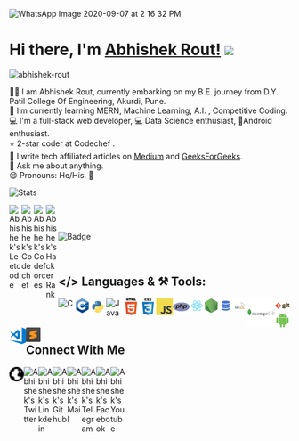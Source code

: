 
![WhatsApp Image 2020-09-07 at 2 16 32 PM](https://user-images.githubusercontent.com/64718836/92372981-5161db00-f11b-11ea-8092-1b4ef99678d3.jpeg)


# Hi there, I'm [Abhishek Rout!](http://abhishek-rout.github.io/) <img src="https://raw.githubusercontent.com/MartinHeinz/MartinHeinz/master/wave.gif" width="30px">

<p align="left"> <img src="https://komarev.com/ghpvc/?username=abhishek-rout&label=Views&color=blue&style=plastic" alt="abhishek-rout" /> </p>

👨‍🎓 I am Abhishek Rout, currently embarking on my B.E. journey from D.Y. Patil College Of Engineering, Akurdi, Pune. <br/>
🌱 I’m currently learning MERN, Machine Learning, A.I. , Competitive Coding.<br />
💻 I'm a full-stack web developer, 💻 Data Science enthusiast, 📱Android enthusiast.<br/>
⭐️ 2-star coder at Codechef .  <br/>
📝 I write tech affiliated articles on <a href="https://medium.com/@abhishek.r.9690">Medium</a> and <a href="https://auth.geeksforgeeks.org/user/antminer/profile">GeeksForGeeks</a>. <br/>
💬 Ask me about anything.<br/>
😄 Pronouns: He/His.
🙌 <br />

![Stats](https://github-readme-stats.vercel.app/api?username=abhishek-rout&&show_icons=true&title_color=ffffff&icon_color=bb2acf&text_color=daf7dc&bg_color=191919)



<a href="https://leetcode.com/abhishek_rout/">
  <img align="left" alt="Abhishek's Leetcode" width="22px" src="https://cdn.jsdelivr.net/npm/simple-icons@v3/icons/leetcode.svg" />
</a>
<a href="https://www.codechef.com/users/abhishek_rout">
  <img align="left" alt="Abhishek's Codechef" width="22px" src="https://cdn.jsdelivr.net/npm/simple-icons@v3/icons/codechef.svg" />
</a>
<a href="https://codeforces.com/profile/abhishek_rout">
  <img align="left" alt="Abhishek's Codeforces" width="22px" src="https://cdn.jsdelivr.net/npm/simple-icons@v3/icons/codeforces.svg" />
</a>
<a href="https://hackerrank.com/profile/abhishek_r_9690">
  <img align="left" alt="Abhishek's HackerRank" width="22px" src="https://cdn.jsdelivr.net/npm/simple-icons@v3/icons/hackerrank.svg" />
</a>

<br />
<br />

![Badge](https://cp-logo.vercel.app/codechef/abhishek_rout)

<br/>

## </> Languages & ⚒ Tools:

<img align="left" alt="C" width="30px" src="https://img.icons8.com/color/60/000000/c-programming.png/" />

<img align="left" alt="Cpp" width="26px" src="https://raw.githubusercontent.com/github/explore/80688e429a7d4ef2fca1e82350fe8e3517d3494d/topics/cpp/cpp.png" />

<img align="left" alt="Python" width="30px" src="https://raw.githubusercontent.com/github/explore/78df643247d429f6cc873026c0622819ad797942/topics/python/python.png" />

<img align="left" alt="Java" width="30px" src="https://img.icons8.com/color/60/000000/java-coffee-cup-logo.png" />

<img align="left" alt="HTML5" width="30px" src="https://raw.githubusercontent.com/github/explore/80688e429a7d4ef2fca1e82350fe8e3517d3494d/topics/html/html.png" />

<img align="left" alt="CSS3" width="30px" src="https://raw.githubusercontent.com/github/explore/80688e429a7d4ef2fca1e82350fe8e3517d3494d/topics/css/css.png" />

<img align="left" alt="JavaScript" width="30px" src="https://raw.githubusercontent.com/github/explore/80688e429a7d4ef2fca1e82350fe8e3517d3494d/topics/javascript/javascript.png" />

<img align="left" alt="PHP" width="30px" src="https://raw.githubusercontent.com/github/explore/80688e429a7d4ef2fca1e82350fe8e3517d3494d/topics/php/php.png" />

<img align="left" alt="React" width="26px" src="https://raw.githubusercontent.com/github/explore/80688e429a7d4ef2fca1e82350fe8e3517d3494d/topics/react/react.png" />

<img align="left" alt="Node.js" width="26px" src="https://raw.githubusercontent.com/github/explore/80688e429a7d4ef2fca1e82350fe8e3517d3494d/topics/nodejs/nodejs.png" />

<img align="left" alt="SQL" width="26px" src="https://raw.githubusercontent.com/github/explore/80688e429a7d4ef2fca1e82350fe8e3517d3494d/topics/sql/sql.png" />

<img align="left" alt="MySQL" width="26px" src="https://raw.githubusercontent.com/github/explore/80688e429a7d4ef2fca1e82350fe8e3517d3494d/topics/mysql/mysql.png" />

<img align="left" alt="MongoDB" width="50px" src="https://raw.githubusercontent.com/github/explore/80688e429a7d4ef2fca1e82350fe8e3517d3494d/topics/mongodb/mongodb.png" />

<img align="left" alt="Git" width="26px" src="https://raw.githubusercontent.com/github/explore/80688e429a7d4ef2fca1e82350fe8e3517d3494d/topics/git/git.png" />

<img align="left" alt="Android" width="26px" src="https://raw.githubusercontent.com/github/explore/80688e429a7d4ef2fca1e82350fe8e3517d3494d/topics/android/android.png" />

<img align="left" alt="Visual Studio Code" width="30px" src="https://raw.githubusercontent.com/github/explore/80688e429a7d4ef2fca1e82350fe8e3517d3494d/topics/visual-studio-code/visual-studio-code.png" />

<img align="left" alt="Sublime" width="26px" src="https://raw.githubusercontent.com/github/explore/80688e429a7d4ef2fca1e82350fe8e3517d3494d/topics/sublime-text/sublime-text.png" />

<br />
<br />
<br />

## Connect With Me

<a href="http://abhishek-rout.github.io/">
  <img align="left" alt="Abhishek's Portfolio" width="26px" src="https://raw.githubusercontent.com/iconic/open-iconic/master/svg/globe.svg" />
</a>
<a href="https://twitter.com/Abhishe27634796">
  <img align="left" alt="Abhishek's Twitter" width="26px" src="https://cdn.jsdelivr.net/npm/simple-icons@v3/icons/twitter.svg" />
</a>
<a href="https://linkedin.com/in/abhishek-rout-032330192/">
  <img align="left" alt="Abhishek's Linkdein" width="26px" src="https://cdn.jsdelivr.net/npm/simple-icons@v3/icons/linkedin.svg" />
</a>
<a href="https://github.com/Abhishek-Rout">
  <img align="left" alt="Abhishek's Github" width="26px" src="https://cdn.jsdelivr.net/npm/simple-icons@v3/icons/github.svg" />
</a>
<a href="https://www.abhishek.r.9690@gmail.com">
  <img align="left" alt="Abhishek's Mail" width="26px" src="https://cdn.jsdelivr.net/npm/simple-icons@v3/icons/gmail.svg" />
</a>
<a href="https://t.me/Abhishek_Rout">
  <img align="left" alt="Abhishek's Telegram" width="26px" src="https://cdn.jsdelivr.net/npm/simple-icons@v3/icons/telegram.svg" />
</a>
<a href="https://www.facebook.com/abhishek.rout.1829/">
  <img align="left" alt="Abhishek's Facebook" width="26px" src="https://cdn.jsdelivr.net/npm/simple-icons@v3/icons/facebook.svg" />
</a>
<a href="https://www.youtube.com/channel/UC6VvQ29rdFfriaOAdRKpICA">
  <img align="left" alt="Abhishek's Youtube" width="26px" src="https://cdn.jsdelivr.net/npm/simple-icons@v3/icons/youtube.svg" />
</a>

<br />
<br />
<br />

